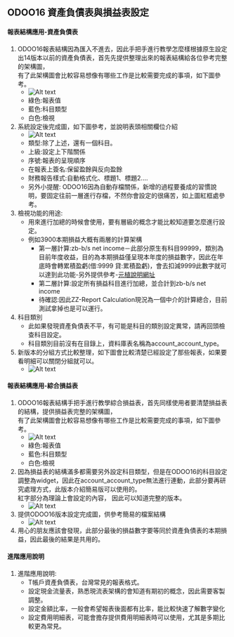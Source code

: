## ODOO16 資產負債表與損益表設定
#### 報表結構應用-資產負債表
1. ODOO16報表結構因為匯入不進去，因此手把手進行教學怎麼樣根據原生設定出14版本以前的資產負債表，首先先提供整理出來的報表結構給各位參考完整的架構圖，  <br>
   有了此架構圖會比較容易想像有哪些工作是比較需要完成的事項，如下圖參考。
   + ![Alt text](https://github.com/ksharry/odoo-repository/blob/main/pic/A6111.png?raw=true)
   + 綠色:報表值
   + 藍色:科目類型
   + 白色:檢視
2. 系統設定後完成圖，如下圖參考，並說明表頭相關欄位介紹
   + ![Alt text](https://github.com/ksharry/odoo-repository/blob/main/pic/A6112.png?raw=true)
   + 類型:除了上述，還有一個科目。
   + 上級:設定上下階關係
   + 序號:報表的呈現順序
   + 在報表上簽名:保留盈餘與反向盈餘
   + 財務報告樣式:自動格式化、標題1、標題2....
   + 另外小提醒: ODOO16因為自動存檔關係，新增的過程要養成的習慣說明，要固定往前一層進行存檔，不然你會設定的很痛苦，如上圖紅框處參考。
4. 檢視功能的用途:
   + 用來進行加總的時候會使用，要有層級的概念才能比較知道要怎麼進行設定。
   + 例如3900本期損益大概有兩層的計算架構
     + 第一層計算:zb-b/s net income－此部分原生有科目99999，類別為目前年度收益，目的為本期損益僅呈現本年度的損益數字，因此在年底時會轉累積盈虧(借:9999 貸:累積盈虧)，會去扣減9999此數字就可以達到此功能-另外提供參考-[元植說明網址](https://www.yuanchih-consult.com/blog/odoo-1/post/odooodoo-15)
     + 第二層計算:設定所有損益科目進行加總，並合計到zb-b/s net income
     + 待確認:因此ZZ-Report Calculation現況為一個中介的計算總合，目前測試拿掉也是可以運行。
5. 科目類別
   +  此如果發現資產負債表不平，有可能是科目的類別設定異常，請再回頭檢查科目設定。
   +  科目類別目前沒有在目錄上，資料庫表名稱為account_account_type。
6. 新版本的分組方式比較整理，如下圖會比較清楚已經設定了那些報表，如果要看明細可以關閉分組就可以。
   + ![Alt text](https://github.com/ksharry/odoo-repository/blob/main/pic/A6114.png?raw=true)

#### 報表結構應用-綜合損益表
1. ODOO16報表結構手把手進行教學綜合損益表，首先同樣使用者要清楚損益表的結構，提供損益表完整的架構圖，  <br>
   有了此架構圖會比較容易想像有哪些工作是比較需要完成的事項，如下圖參考。
   + ![Alt text](https://github.com/ksharry/odoo-repository/blob/main/pic/A6115.png?raw=true)
   + 綠色:報表值
   + 藍色:科目類型
   + 白色:檢視
2. 因為損益表的結構滿多都需要另外設定科目類型，但是在ODOO16的科目設定調整為widget，因此在account_account_type無法進行連動，此部分要再研究處理方式，此版本介紹簡易版可以使用的。<br>
   紅字部分為理論上會設定的內容， 因此可以知道完整的版本。
   + ![Alt text](https://github.com/ksharry/odoo-repository/blob/main/pic/A6116.png?raw=true)
3. 提供ODOO16版本設定完成圖，供參考簡易的檔案結構
   + ![Alt text](https://github.com/ksharry/odoo-repository/blob/main/pic/A6117.png?raw=true)
4. 用心的朋友應該會發現，此部分最後的損益數字要等同於資產負債表的本期損益，因此最後的結果是共用的。

#### 進階應用說明
1. 進階應用說明:
   + T帳戶資產負債表，台灣常見的報表格式。
   + 設定現金流量表，熟悉現流表架構的會知道有期初的概念，因此需要客製調整。
   + 設定金額比率，一般會希望報表後面都有比率，能比較快速了解數字變化
   + 設定費用明細表，可能會擔存提供費用明細表時可以使用，尤其是多期比較更為常見。
